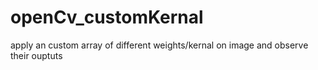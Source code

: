# openCv_customKernal
apply an custom array of different weights/kernal on image and observe their ouptuts
